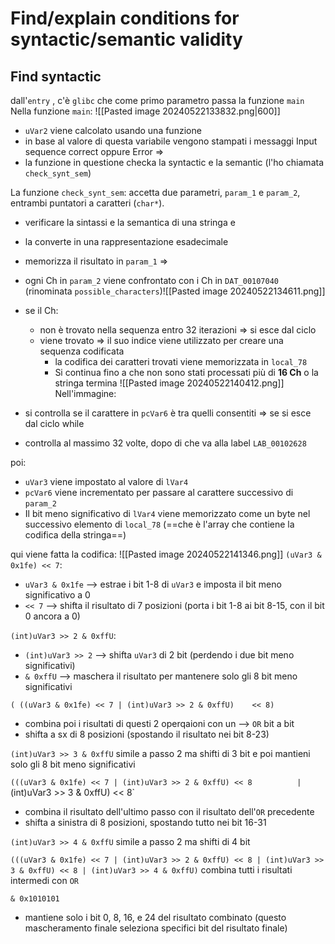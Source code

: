 # Find/explain conditions for syntactic/semantic validity
## Find syntactic
dall'`entry` , c'è `glibc` che come primo parametro passa la funzione `main`
Nella funzione `main`:
![[Pasted image 20240522133832.png|600]]
- `uVar2` viene calcolato usando una funzione
- in base al valore di questa variabile vengono stampati i messaggi Input sequence correct oppure Error
  =>
- la funzione in questione checka la syntactic e la semantic 
  (l'ho chiamata `check_synt_sem`)

La funzione `check_synt_sem`:
accetta due parametri, `param_1` e `param_2`, entrambi puntatori a caratteri (`char*`). 
- verificare la sintassi e la semantica di una stringa e 
- la converte in una rappresentazione esadecimale
- memorizza il risultato in `param_1`
=>
- ogni Ch in `param_2` viene confrontato con i Ch in `DAT_00107040` 
  (rinominata `possible_characters`)![[Pasted image 20240522134611.png]]

- se il Ch:
	- non è trovato nella sequenza entro 32 iterazioni => si esce dal ciclo
	-  viene trovato => il suo indice viene utilizzato per creare una sequenza codificata
		- la codifica dei caratteri trovati viene memorizzata in `local_78`
		- Si continua fino a che non sono stati processati più di **16 Ch** o la stringa termina
![[Pasted image 20240522140412.png]]
Nell'immagine:
- si controlla se il carattere in `pcVar6` è tra quelli consentiti => se si esce dal ciclo while
- controlla al massimo 32 volte, dopo di che va alla label `LAB_00102628`

poi:
- `uVar3` viene impostato al valore di `lVar4`
- `pcVar6` viene incrementato per passare al carattere successivo di `param_2`
- Il bit meno significativo di `lVar4` viene memorizzato come un byte nel successivo elemento di `local_78` (==che è l'array che contiene la codifica della stringa==)

qui viene fatta la codifica:
![[Pasted image 20240522141346.png]]
`(uVar3 & 0x1fe) << 7`:
- `uVar3 & 0x1fe` -->  estrae i bit 1-8 di `uVar3` e imposta il bit meno significativo a 0
- `<< 7` -->  shifta il risultato di 7 posizioni (porta i bit 1-8 ai bit 8-15, con il bit 0 ancora a 0)

`(int)uVar3 >> 2 & 0xffU`:
- `(int)uVar3 >> 2` -->  shifta `uVar3` di 2 bit (perdendo i due bit meno significativi)
- `& 0xffU` --> maschera il risultato per mantenere solo gli 8 bit meno significativi

`( ((uVar3 & 0x1fe) << 7 | (int)uVar3 >> 2 & 0xffU)    << 8)`
- combina poi i risultati di questi 2 operqaioni con un -->  `OR` bit a bit 
- shifta a sx di 8 posizioni (spostando il risultato nei bit 8-23)

`(int)uVar3 >> 3 & 0xffU`
simile a passo 2 ma shifti di 3 bit e poi mantieni solo gli 8 bit meno significativi

`(((uVar3 & 0x1fe) << 7 | (int)uVar3 >> 2 & 0xffU) << 8          | 
`(int)uVar3 >> 3 & 0xffU)                                              << 8`
- combina il risultato dell'ultimo passo con il risultato dell'`OR` precedente
- shifta a sinistra di 8 posizioni, spostando tutto nei bit 16-31

`(int)uVar3 >> 4 & 0xffU`
simile a passo 2 ma shifti di 4 bit

`(((uVar3 & 0x1fe) << 7 | (int)uVar3 >> 2 & 0xffU) << 8 | (int)uVar3 >> 3 & 0xffU) << 8 | (int)uVar3 >> 4 & 0xffU)`
combina tutti i risultati intermedi con `OR`

`& 0x1010101`
- mantiene solo i bit 0, 8, 16, e 24 del risultato combinato
  (questo mascheramento finale seleziona specifici bit del risultato finale)
